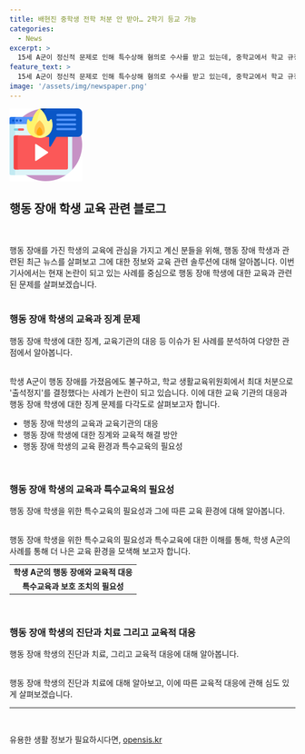```yaml
---
title: 배현진 중학생 전학 처분 안 받아… 2학기 등교 가능
categories:
  - News
excerpt: >
  15세 A군이 정신적 문제로 인해 특수상해 혐의로 수사를 받고 있는데, 중학교에서 학교 규정을 어긴 행동으로 생활교육위에서 최대 처분으로 출석정지까지 결정했다. 그러나 퇴학은 불가능하며, A군이 2학기에는 계속 다닐 수 있게 되었다. A군은 정원 외 관리 대상이 될 수 있지만, 중학교에서는 퇴학 처리가 불가능하다. A군은 ADHD와 조울증 소견을 받고 있으며, 학교 출결은 정상적으로 처리되고 있다고 가족 측이 주장하고 있다. A군은 형법상 촉법소년에 해당하지 않아 형사처벌 대상이 될 수 있으며, 검찰 조사가 마무리되면 소년원 입소, 보호시설 감호 등 보호처분을 받을 수 있다.
feature_text: >
  15세 A군이 정신적 문제로 인해 특수상해 혐의로 수사를 받고 있는데, 중학교에서 학교 규정을 어긴 행동으로 생활교육위에서 최대 처분으로 출석정지까지 결정했다. 그러나 퇴학은 불가능하며, A군이 2학기에는 계속 다닐 수 있게 되었다. A군은 정원 외 관리 대상이 될 수 있지만, 중학교에서는 퇴학 처리가 불가능하다. A군은 ADHD와 조울증 소견을 받고 있으며, 학교 출결은 정상적으로 처리되고 있다고 가족 측이 주장하고 있다. A군은 형법상 촉법소년에 해당하지 않아 형사처벌 대상이 될 수 있으며, 검찰 조사가 마무리되면 소년원 입소, 보호시설 감호 등 보호처분을 받을 수 있다.
image: '/assets/img/newspaper.png'
---
```


<p><img src="/assets/img/news.png" alt="rentncar 속보" /></p>

<h2 data-ke-size="size26">행동 장애 학생 교육 관련 블로그</h2>

<p data-ke-size="size16">&nbsp;</p>

<p>행동 장애를 가진 학생의 교육에 관심을 가지고 계신 분들을 위해, 행동 장애 학생과 관련된 최근 뉴스를 살펴보고 그에 대한 정보와 교육 관련 솔루션에 대해 알아봅니다. 이번 기사에서는 현재 논란이 되고 있는 사례를 중심으로 행동 장애 학생에 대한 교육과 관련된 문제를 살펴보겠습니다. <br>
<br></p>

<h3>행동 장애 학생의 교육과 징계 문제</h3>

<p data-ke-size="size16">행동 장애 학생에 대한 징계, 교육기관의 대응 등 이슈가 된 사례를 분석하여 다양한 관점에서 알아봅니다.</p>

<p><br>
학생 A군이 행동 장애를 가졌음에도 불구하고, 학교 생활교육위원회에서 최대 처분으로 '출석정지'를 결정했다는 사례가 논란이 되고 있습니다. 이에 대한 교육 기관의 대응과 행동 장애 학생에 대한 징계 문제를 다각도로 살펴보고자 합니다.
<br></p>

<ul>
  <li>행동 장애 학생의 교육과 교육기관의 대응</li>
  <li>행동 장애 학생에 대한 징계와 교육적 해결 방안</li>
  <li>행동 장애 학생의 교육 환경과 특수교육의 필요성</li>
</ul>

<p data-ke-size="size16">&nbsp;</p>

<h3>행동 장애 학생의 교육과 특수교육의 필요성</h3>

<p data-ke-size="size16">행동 장애 학생을 위한 특수교육의 필요성과 그에 따른 교육 환경에 대해 알아봅니다.</p>

<p><br>
행동 장애 학생을 위한 특수교육의 필요성과 특수교육에 대한 이해를 통해, 학생 A군의 사례를 통해 더 나은 교육 환경을 모색해 보고자 합니다.
<br></p>

<table>
<tbody>
<tr>
<td style="text-align: center; height: 17px;"><b>학생 A군의 행동 장애와 교육적 대응</b></td>
</tr>
<tr>
<td style="text-align: center; height: 17px;"><b>특수교육과 보호 조치의 필요성</b></td>
</tr>
</tbody>
</table>

<p data-ke-size="size16">&nbsp;</p>

<h3>행동 장애 학생의 진단과 치료 그리고 교육적 대응</h3>

<p data-ke-size="size16">행동 장애 학생의 진단과 치료, 그리고 교육적 대응에 대해 알아봅니다.</p>

<p><br>
행동 장애 학생의 진단과 치료에 대해 알아보고, 이에 따른 교육적 대응에 관해 심도 있게 살펴보겠습니다.
<br>
<hr></p>

<p data-ke-size="size16">&nbsp;</p>
유용한 생활 정보가 필요하시다면, <a href="https://opensis.kr" rel="dofollow">opensis.kr</a>


